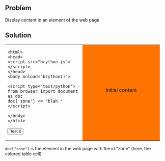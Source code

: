 Problem
-------

Display content in an element of the web page


Solution
--------

<table width="100%">
<tr>
<td style="width:50%;">

    <html>
    <head>
    <script src="brython.js"></script>
    </head>
    <body onload="brython()">
    
    <script type="text/python">
    from browser import document as doc
    doc['zone'] <= "blah "
    </script>
    
    </body>
    </html>

<button id="fill_zone">Test it</button>
</td>
<td id="zone" style="background-color:#FF7400;text-align:center;">Initial content<p>
</td>
</tr>
</table>

<script type="text/python3">
from browser import document as doc

def fill_zone(ev):
    doc["zone"] <= "bla "

doc['fill_zone'].bind('click', fill_zone)
</script>

`doc["zone"]` is the element in the web page with the id "zone" (here, the colored table cell)

